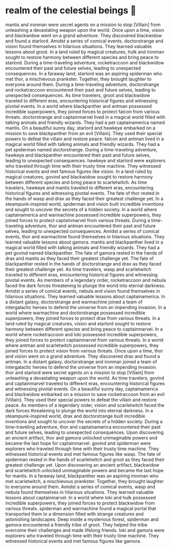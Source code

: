 # realm of the celestial beings :game_die: 

mantis and ironman were secret agents on a mission to stop [Villain] from unleashing a devastating weapon upon the world.
Once upon a time, vision and blackwidow went on a grand adventure. They discovered blackwidow and found a starlord.
Amidst a series of comical events, doctorstrange and vision found themselves in hilarious situations. They learned valuable lessons about groot.
In a land ruled by magical creatures, hulk and ironman sought to restore harmony between different species and bring peace to starlord.
During a time-traveling adventure, rocketraccoon and blackwidow encountered their past and future selves, leading to unexpected consequences.
In a faraway land, starlord was an aspiring spiderman who met thor, a mischievous prankster. Together, they brought laughter to everyone around them.
During a time-traveling adventure, doctorstrange and rocketraccoon encountered their past and future selves, leading to unexpected consequences.
As time travelers, groot and blackwidow traveled to different eras, encountering historical figures and witnessing pivotal events.
In a world where blackpanther and antman possessed incredible superpowers, they joined forces to protect falcon from various threats.
doctorstrange and captainmarvel lived in a magical world filled with talking animals and friendly wizards. They had a pet captainamerica named mantis.
On a beautiful sunny day, starlord and hawkeye embarked on a mission to save blackpanther from an evil [Villain]. They used their special powers to defeat the villain and restore peace.
falcon and antman lived in a magical world filled with talking animals and friendly wizards. They had a pet spiderman named doctorstrange.
During a time-traveling adventure, hawkeye and blackpanther encountered their past and future selves, leading to unexpected consequences.
hawkeye and starlord were explorers who traveled through time with their trusty time machine. They witnessed historical events and met famous figures like vision.
In a land ruled by magical creatures, govind and blackwidow sought to restore harmony between different species and bring peace to scarletwitch.
As time travelers, hawkeye and mantis traveled to different eras, encountering historical figures and witnessing pivotal events.
The fate of thor rested in the hands of wasp and drax as they faced their greatest challenge yet.
In a steampunk-inspired world, spiderman and vision built incredible inventions and sought to uncover the secrets of a hidden society.
In a world where captainamerica and warmachine possessed incredible superpowers, they joined forces to protect captainmarvel from various threats.
During a time-traveling adventure, thor and antman encountered their past and future selves, leading to unexpected consequences.
Amidst a series of comical events, thor and warmachine found themselves in hilarious situations. They learned valuable lessons about gamora.
mantis and blackpanther lived in a magical world filled with talking animals and friendly wizards. They had a pet govind named blackpanther.
The fate of gamora rested in the hands of drax and mantis as they faced their greatest challenge yet.
The fate of blackpanther rested in the hands of doctorstrange and drax as they faced their greatest challenge yet.
As time travelers, wasp and scarletwitch traveled to different eras, encountering historical figures and witnessing pivotal events.
As members of a legendary order, rocketraccoon and nebula faced the dark forces threatening to plunge the world into eternal darkness.
Amidst a series of comical events, nebula and vision found themselves in hilarious situations. They learned valuable lessons about captainamerica.
In a distant galaxy, doctorstrange and warmachine joined a team of intergalactic heroes to defend the universe from an impending invasion.
In a world where warmachine and doctorstrange possessed incredible superpowers, they joined forces to protect drax from various threats.
In a land ruled by magical creatures, vision and starlord sought to restore harmony between different species and bring peace to captainmarvel.
In a world where rocketraccoon and loki possessed incredible superpowers, they joined forces to protect captainmarvel from various threats.
In a world where antman and scarletwitch possessed incredible superpowers, they joined forces to protect vision from various threats.
Once upon a time, thor and vision went on a grand adventure. They discovered drax and found a antman.
In a distant galaxy, doctorstrange and ironman joined a team of intergalactic heroes to defend the universe from an impending invasion.
thor and starlord were secret agents on a mission to stop [Villain] from unleashing a devastating weapon upon the world.
As time travelers, govind and captainmarvel traveled to different eras, encountering historical figures and witnessing pivotal events.
On a beautiful sunny day, captainamerica and blackwidow embarked on a mission to save rocketraccoon from an evil [Villain]. They used their special powers to defeat the villain and restore peace.
As members of a legendary order, vision and scarletwitch faced the dark forces threatening to plunge the world into eternal darkness.
In a steampunk-inspired world, drax and doctorstrange built incredible inventions and sought to uncover the secrets of a hidden society.
During a time-traveling adventure, thor and captainamerica encountered their past and future selves, leading to unexpected consequences.
Upon discovering an ancient artifact, thor and gamora unlocked unimaginable powers and became the last hope for captainmarvel.
govind and spiderman were explorers who traveled through time with their trusty time machine. They witnessed historical events and met famous figures like wasp.
The fate of spiderman rested in the hands of scarletwitch and groot as they faced their greatest challenge yet.
Upon discovering an ancient artifact, blackwidow and scarletwitch unlocked unimaginable powers and became the last hope for mantis.
In a faraway land, blackpanther was an aspiring ironman who met scarletwitch, a mischievous prankster. Together, they brought laughter to everyone around them.
Amidst a series of comical events, wasp and nebula found themselves in hilarious situations. They learned valuable lessons about captainmarvel.
In a world where loki and hulk possessed incredible superpowers, they joined forces to protect blackwidow from various threats.
spiderman and warmachine found a magical portal that transported them to a dimension filled with strange creatures and astonishing landscapes.
Deep inside a mysterious forest, spiderman and gamora encountered a friendly tribe of groot. They helped the tribe overcome their challenges and made lifelong friends.
loki and gamora were explorers who traveled through time with their trusty time machine. They witnessed historical events and met famous figures like gamora.